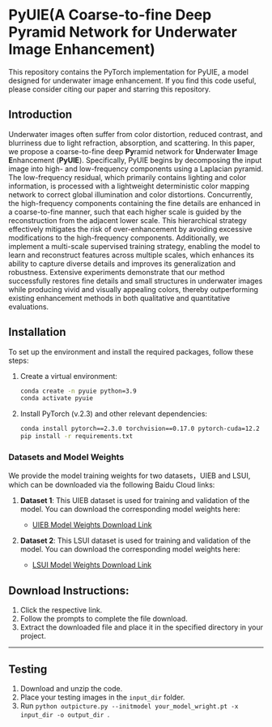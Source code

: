 # PyUIE(A Coarse-to-fine Deep Pyramid Network for Underwater Image Enhancement)

This repository contains the PyTorch implementation for  PyUIE, a model designed for underwater image enhancement. If you find this code useful, please consider citing our paper and starring this repository.

## Introduction
Underwater images often suffer from color distortion, reduced contrast, and blurriness due to light refraction, absorption, and scattering. In this paper, we propose a coarse-to-fine deep **Py**ramid network for **U**nderwater **I**mage **E**nhancement (**PyUIE**). Specifically, PyUIE begins by decomposing the input image into high- and low-frequency components using a Laplacian pyramid. The low-frequency residual, which primarily contains lighting and color information, is processed with a lightweight deterministic color mapping network to correct global illumination and color distortions. Concurrently, the high-frequency components containing the fine details are enhanced in a coarse-to-fine manner, such that each higher scale is guided by the reconstruction from the adjacent lower scale. This hierarchical strategy effectively mitigates the risk of over-enhancement by avoiding excessive modifications to the high-frequency components. Additionally, we implement a multi-scale supervised training strategy, enabling the model to learn and reconstruct features across multiple scales, which enhances its ability to capture diverse details and improves its generalization and robustness. Extensive experiments demonstrate that our method successfully restores fine details and small structures in underwater images while producing vivid and visually appealing colors, thereby outperforming existing enhancement methods in both qualitative and quantitative evaluations.

## Installation

To set up the environment and install the required packages, follow these steps:

1. Create a virtual environment:
   ```sh
   conda create -n pyuie python=3.9
   conda activate pyuie
   ```

2. Install PyTorch (v.2.3) and other relevant dependencies:
   ```sh
   conda install pytorch==2.3.0 torchvision==0.17.0 pytorch-cuda=12.2 -c pytorch -c nvidia
   pip install -r requirements.txt
   ```


### Datasets and Model Weights

We provide the model training weights for two datasets，UIEB and LSUI, which can be downloaded via the following Baidu Cloud links:

1. **Dataset 1**: This UIEB dataset is used for training and validation of the model. You can download the corresponding model weights here:

   * [UIEB Model Weights Download Link](https://pan.baidu.com/s/1kngNAaysBdgUsMW9M4j63A?pwd=e6t6)

2. **Dataset 2**: This LSUI dataset is used for training and validation of the model. You can download the corresponding model weights here:

   * [LSUI Model Weights Download Link](https://pan.baidu.com/s/1pjzGLR6yKMRJciYSfS6vLg?pwd=sy4i)

## Download Instructions:

1. Click the respective link.
2. Follow the prompts to complete the file download.
3. Extract the downloaded file and place it in the specified directory in your project.

---


## Testing

1. Download and unzip the code.
2. Place your testing images in the `input_dir` folder.
3. Run `python outpicture.py --initmodel your_model_wright.pt -x input_dir -o output_dir `.


